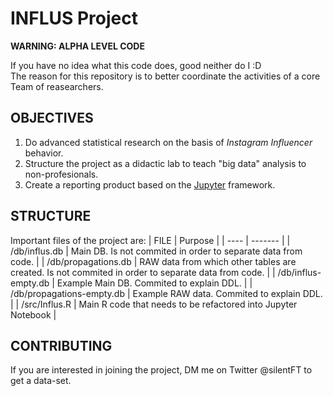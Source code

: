 INFLUS Project
==============
**WARNING: ALPHA LEVEL CODE**

If you have no idea what this code does, good neither do I :D  
The reason for this repository is to better coordinate the activities of a core Team of reasearchers.

OBJECTIVES
----------
1. Do advanced statistical research on the basis of _Instagram Influencer_ behavior.
2. Structure the project as a didactic lab to teach "big data" analysis to non-profesionals.
3. Create a reporting product based on the [Jupyter](https://en.wikipedia.org/wiki/Project_Jupyter#Jupyter_Notebook) framework.

STRUCTURE
---------
Important files of the project are:
| FILE  | Purpose |
| ----  | ------- |
| /db/influs.db  | Main DB. Is not commited in order to separate data from code. |
| /db/propagations.db  | RAW data from which other tables are created. Is not commited in order to separate data from code.  |
| /db/influs-empty.db  | Example Main DB. Commited to explain DDL. |
| /db/propagations-empty.db  | Example RAW data. Commited to explain DDL.  |
| /src/Influs.R  | Main R code that needs to be refactored into Jupyter Notebook |

CONTRIBUTING
------------
If you are interested in joining the project, DM me on Twitter @silentFT to get a data-set.
